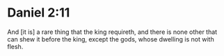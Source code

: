 # Daniel 2:11

And [it is] a rare thing that the king requireth, and there is none other that can shew it before the king, except the gods, whose dwelling is not with flesh.